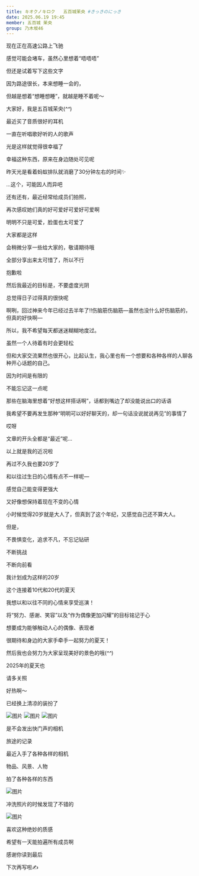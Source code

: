 ```yaml
---
title: キオクノキロク   五百城茉央 #きっきのにっき
date: 2025.06.19 19:45
member: 五百城 茉央
group: 乃木坂46
---
```



现在正在高速公路上飞驰

感觉可能会堵车，虽然心里想着“唔唔唔”

但还是试着写下这些文字



因为路途很长，本来想睡一会的，

但越是想着“想睡想睡”，就越是睡不着呢〜

大家好，我是五百城茉央(*^^*)



最近买了音质很好的耳机

一直在听唱歌好听的人的歌声

光是这样就觉得很幸福了

幸福这种东西，原来在身边随处可见呢

昨天光是看着蚂蚁排队就消磨了30分钟左右的时间✨

…这个，可能因人而异吧



还有还有，最近经常给成员们拍照，

再次感叹她们真的好可爱好可爱好可爱啊

明明不只是可爱，脸蛋也太可爱了

大家都是这样

会稍微分享一些给大家的，敬请期待哦

全部分享出来太可惜了，所以不行

抱歉啦




然后我最近的目标是，不要虚度光阴

总觉得日子过得真的很快呢

啊咧，回过神来今年已经过去半年了!!伤脑筋伤脑筋—虽然也没什么好伤脑筋的，但真的好快啊—

所以，我不希望每天都迷迷糊糊地度过。

虽然一个人待着有时会更轻松

但和大家交流果然也很开心，比起认生，我心里也有一个想要和各种各样的人聊各种开心话题的自己。

因为时间是有限的

不能忘记这一点呢

那些在脑海里想着“好想这样搭话啊”，话都到嘴边了却没能说出口的话语

我希望不要再发生那种“明明可以好好聊天的，却一句话没说就说再见”的事情了




哎呀

文章的开头全都是“最近”呢…

以上就是我的近况啦



再过不久我也要20岁了

和以往过生日的心情有点不一样呢—

感觉自己能变得更强大

又好像想保持着现在不变的心情

小时候觉得20岁就是大人了，但真到了这个年纪，又感觉自己还不算大人。

但是，

不畏惧变化，追求不凡，不忘记钻研

不断挑战

不断向前看

我计划成为这样的20岁


这个连接着10代和20代的夏天

我想以和以往不同的心情来享受巡演！

将“努力、感谢、笑容”以及“作为偶像更加闪耀”的目标铭记于心

想要成为能够触动人心的偶像、表现者

很期待和身边的大家手牵手一起努力的夏天！

然后我也会努力为大家呈现美好的景色的哦(*^^*)

2025年的夏天也

请多关照



好热啊〜

已经换上清凉的装扮了

![图片](https://www.nogizaka46.com/files/46/diary/n46/MEMBER/moblog/202506/mob9JGoTr.jpg)
![图片](https://www.nogizaka46.com/files/46/diary/n46/MEMBER/moblog/202506/mobuaSaM3.jpg)
![图片](https://www.nogizaka46.com/files/46/diary/n46/MEMBER/moblog/202506/mobysU4Gy.jpg)

是不会发出快门声的相机

旅途的记录



最近入手了各种各样的相机

物品、风景、人物

拍了各种各样的东西

![图片](https://www.nogizaka46.com/files/46/diary/n46/MEMBER/moblog/202506/mob5m0zJR.jpg)




冲洗照片的时候发现了不错的

![图片](https://www.nogizaka46.com/files/46/diary/n46/MEMBER/moblog/202506/mobU8eTwq.jpg)

喜欢这种绝妙的质感


希望有一天能拍遍所有成员啊


感谢你读到最后

下次再写啦✍














